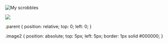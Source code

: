 ![My scrobbles](https://lastfm-recently-played.vercel.app/api?user=eduard_huetter&count=1)

<div class="parent">
      <img class="image2" src="https://github.com/metatrixx/metatrixx/assets/147994672/d81761f0-233e-4504-a0bd-343a0bc6ed9f"
 />
</div>

.parent {
  position: relative;
  top: 0;
  left: 0;
}

.image2 {
  position: absolute;
  top: 5px;
  left: 5px;
  border: 1px solid #000000;
}
